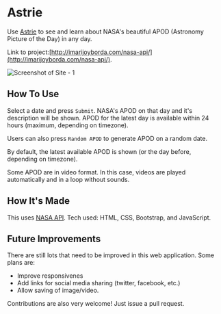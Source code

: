 # Astrie 

Use [Astrie](http://imarijoyborda.com/nasa-api/) to see and learn about NASA's beautiful APOD (Astronomy Picture of the Day) in any day. 

Link to project:[http://imarijoyborda.com/nasa-api/](http://imarijoyborda.com/nasa-api/). 

![Screenshot of Site - 1](assets/readme/readme-1.png)

## How To Use
Select a date and press `Submit`. NASA's APOD on that day and it's description will be shown. APOD for the latest day is available within 24 hours (maximum, depending on timezone). 

Users can also press `Random APOD` to generate APOD on a random date.

By default, the latest available APOD is shown (or the day before, depending on timezone).

Some APOD are in video format. In this case, videos are played automatically and in a loop without sounds.

## How It's Made
This uses [NASA API](https://api.nasa.gov). Tech used: HTML, CSS, Bootstrap, and JavaScript.

## Future Improvements
There are still lots that need to be improved in this web application. Some plans are:
* Improve responsivenes
* Add links for social media sharing (twitter, facebook, etc.)
* Allow saving of image/video.

Contributions are also very welcome! Just issue a pull request.